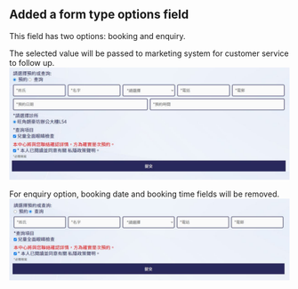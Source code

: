 ## Added a form type options field

This field has two options: booking and enquiry. 

The selected value will be passed to marketing system for customer service to follow up. 
![](https://github.com/ktkeepgoing/ech-landing-form-generator/blob/7076ab5bc13d3b45f69e0fea4d649156f7f80581/screenshot/add-form-type-options.jpg)


For enquiry option, booking date and booking time fields will be removed. 
![](https://github.com/ktkeepgoing/ech-landing-form-generator/blob/7076ab5bc13d3b45f69e0fea4d649156f7f80581/screenshot/just-enquiry.jpg)


